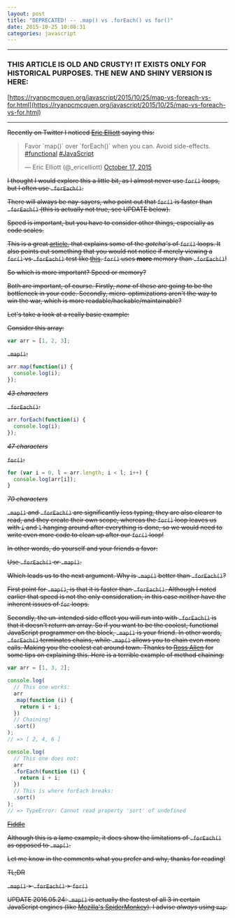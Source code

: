```yaml
---
layout: post
title: "DEPRECATED! -- .map() vs .forEach() vs for()"
date: 2015-10-25 10:08:31
categories: javascript
---
```


---

### THIS ARTICLE IS OLD AND CRUSTY! IT EXISTS ONLY FOR HISTORICAL PURPOSES. THE NEW AND SHINY VERSION IS HERE:

[https://ryanpcmcquen.org/javascript/2015/10/25/map-vs-foreach-vs-for.html](https://ryanpcmcquen.org/javascript/2015/10/25/map-vs-foreach-vs-for.html)

---

~~Recently on Twitter I noticed [Eric Elliott](https://twitter.com/_ericelliott) saying this:~~

<blockquote class="twitter-tweet" lang="en"><p lang="en" dir="ltr">Favor `map()` over `forEach()` when you can. Avoid side-effects.&#10;<a href="https://twitter.com/hashtag/functional?src=hash">#functional</a> <a href="https://twitter.com/hashtag/JavaScript?src=hash">#JavaScript</a></p>&mdash; Eric Elliott (@_ericelliott) <a href="https://twitter.com/_ericelliott/status/655530013631107072">October 17, 2015</a></blockquote>
<script async src="//platform.twitter.com/widgets.js" charset="utf-8"></script>

~~I thought I would explore this a little bit, as I almost never use `for()` loops, but I often use `.forEach()`.~~

~~There will always be nay-sayers, who point out that `for()` is faster than `.forEach()` (this is actually not true, see UPDATE below).~~

~~Speed is important, but you have to consider other things, especially as code scales.~~

~~This is a great [article](http://zsoltfabok.com/blog/2012/08/javascript-foreach/), that explains some of the *gotcha's* of `for()` loops. It also points out something that you would not notice if merely viewing a `for()` vs `.forEach()` test like [this](https://jsperf.com/for-vs-foreach/37). `for()` uses **more** memory than `.forEach()`!~~

~~So which is more important? Speed or memory?~~

~~Both are important, of course. Firstly, *none* of these are going to be the bottleneck in your code. Secondly, micro-optimizations aren't the way to win the war, which is more readable/hackable/maintainable?~~

~~Let's take a look at a really basic example:~~

~~Consider this array:~~

```javascript
var arr = [1, 2, 3];
```

~~`.map()`:~~

```javascript
arr.map(function(i) {
  console.log(i);
});
```

~~*43 characters*~~

~~`.forEach()`:~~

```javascript
arr.forEach(function(i) {
  console.log(i);
});
```

~~*47 characters*~~

~~`for()`:~~

```javascript
for (var i = 0, l = arr.length; i < l; i++) {
  console.log(arr[i]);
}
```

~~*70 characters*~~

~~`.map()` and `.forEach()` are significantly less typing, they are also clearer to read, and they create their own scope, whereas the `for()` loop leaves us with `i` and `l` hanging around after everything is done, so we would need to write even more code to clean up after our `for()` loop!~~

~~In other words, do yourself and your friends a favor:~~

~~Use `.forEach()` or `.map()`.~~

~~Which leads us to the next argument. Why is `.map()` better than `.forEach()`?~~

~~First point for `.map()`, is that it is faster than `.forEach()`. Although I noted earlier that speed is not the only consideration, in this case neither have the inherent issues of `for` loops.~~

~~Secondly, the un-intended side effect you will run into with `.forEach()` is that it doesn't return an array. So if you want to be the coolest, functional JavaScript programmer on the block, `.map()` is your friend. In other words, `.forEach()` terminates chains, while `.map()` allows you to chain even more calls. Making you the coolest cat around town. Thanks to [Ross Allen](https://twitter.com/ssorallen) for some tips on explaining this. Here is a terrible example of method chaining:~~

```javascript
var arr = [1, 3, 2];

console.log(
  // This one works:
  arr
  .map(function (i) {
    return i + i;
  })
  // Chaining!
  .sort()
);
// => [ 2, 4, 6 ]

console.log(
  // This one does not:
  arr
  .forEach(function (i) {
    return i + i;
  })
  // This is where forEach breaks:
  .sort()
);
// => TypeError: Cannot read property 'sort' of undefined
```

~~[Fiddle](https://jsfiddle.net/ryanpcmcquen/tdkp2wvo/)~~

~~Although this is a lame example, it does show the limitations of `.forEach()` as opposed to `.map()`.~~

~~Let me know in the comments what you prefer and why, thanks for reading!~~

~~TL;DR~~

~~`.map()` > `.forEach()` > `for()`~~

~~UPDATE 2016.05.24: `.map()` is actually the fastest of all 3 in certain JavaScript engines (like [Mozilla's SpiderMonkey](https://developer.mozilla.org/en-US/docs/Mozilla/Projects/SpiderMonkey)). I advise *always* using `map`.~~

